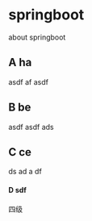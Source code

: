 # springboot

about springboot

## A  ha

asdf
af
asdf

## B be

asdf
asdf
ads


## C ce

ds
ad
a
df


#### D  sdf
四级